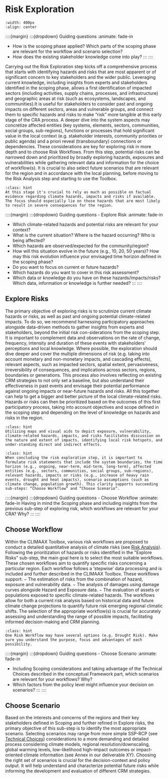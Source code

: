 Risk Exploration
=======================

```{figure} ../../images/framework/il_framework_ToolboxSteps_FigB_Risk_Exploration_ring.png
:width: 400px
:align: center
```

::::{margin}
:::{dropdown} Guiding questions
:animate: fade-in
- How is the scoping phase applied? Which parts of the scoping phase are relevant for the workflow and scenario selection?
- How does the existing stakeholder knowledge come into play?
:::
::::

Carrying out the Risk Exploration step kicks off a comprehensive process that starts with identifying hazards and risks that are most apparent or of significant concern to key stakeholders and the wider public. Leveraging current knowledge, including insights from experts and stakeholders identified in the scoping phase, allows a first identification of impacted sectors (including activities, supply chains, processes, and infrastructure) and geographic areas at risk (such as ecosystems, landscapes, and communities).It is useful for stakeholders to consider past and ongoing impacts on different sectors, areas and vulnerable groups, and connect them to specific hazards and risks to make “risk” more tangible at this early stage of the CRA process.
A deeper dive into the system aspects may concretize affected entities (key systems, elements, sectors, communities, social groups, sub-regions), functions or processes that hold significant value in the local context (e.g. stakeholder interests, community priorities or public agenda) and a priori reveal (transboundary) connections or dependencies. These considerations are key for exploring risk in more depth and to choose Risk Workflows.
From this step, potential risks can be narrowed down and prioritized by broadly exploring hazards, exposures and vulnerabilities while gathering relevant data and information for the choice of workflow(s). It is crucial to also select future scenarios that are relevant for the region and in accordance with the local planning, before moving to the Risk Analysis step and starting to use the Toolbox.


```{admonition} Tip
:class: hint
At this stage it's crucial to rely as much as possible on factual evidence regarding climate hazards, impacts and risks if available. The focus should especially lie on those hazards that are most likely to result in severe consequences for the region.
```


::::{margin}
:::{dropdown} Guiding questions - Explore Risk
:animate: fade-in
- Which climate-related hazards and potential risks are relevant for your context?
- What is the current situation? Where is the hazard occurring? Who is being affected?
- Which hazards are observed/expected for the community/region?
- How will this situation evolve in the future (e.g., 10, 20, 50 years)? How may this risk evolution influence your envisaged time horizon defined in the scoping phase?
- Do you want to focus on current or future hazards?
- Which hazards do you want to cover in this risk assessment?
- Which data or knowledge do you have on these hazards/impacts/risks? Which data, information or knowledge is further needed?
:::
::::


## Explore Risks
The primary objective of exploring risks is to scrutinize current climate hazards or risks, as well as past and ongoing potential climate-related impacts. To do so, we recommend harnessing participatory approaches alongside data-driven methods to gather insights from experts and stakeholders, beyond the initial risk con-siderations from the scoping step. It is important to complement data and observations on the rate of change, frequency, intensity and duration of these events with stakeholders' perceptions and local knowledge. Where possible, the exploration should dive deeper and cover the multiple dimensions of risk (e.g. taking into account monetary and non-monetary impacts, and cascading effects), relevant aspects, such as impacted sectors, spatial extent, pervasiveness, irreversibility of consequences, and implications across sectors, regions, boundaries or generations. This process also involves reflecting on existing CRM strategies to not only set a baseline, but also understand their effectiveness in past events and envisage their potential performance against ongoing impacts or near-future hazards and risks. All this together can help to get a bigger and better picture of the local climate-related risks.
Hazards or risks can then be prioritized based on the outcomes of this first participatory process, taking into account objectives and scope defined in the scoping step and depending on the level of knowledge on hazards and risks in the region.

```{admonition} Tip
:class: hint
Utilizing maps and visual aids to depict exposure, vulnerability, climate-related hazards, impacts, and risks facilitates discussion on the nature and extent of impacts, identifying local risk hotspots, and under-standing direct and indirect effects.
```

```{admonition} Tip
:class: hint
When concluding the risk exploration step, it is important to formulate risk statements that include the system boundaries, the time horizon (e.g., ongoing, near-term, mid-term, long-term), affected entities (e.g., sectors, communities, social groups, sub-regions), relevant hazards, impacts or risks (e.g., increase of heavy rain events, drought and heat impacts), scenario assumptions (such as climate change, population growth). This clarity supports succeeding sub-steps: “Choose Workflow” and “Choose Scenario”.
```

::::{margin}
:::{dropdown} Guiding questions - Choose Workflow
:animate: fade-in
Having in mind the Scoping phase and including insights from the previous sub-step of exploring risk, which workflows are relevant for your CRA? Why?
:::
::::

## Choose Workflow
Within the CLIMAAX Toolbox, various risk workflows are proposed to conduct a detailed quantitative analysis of climate risks (see [Risk Analysis](https://climaax.github.io/crabook-test/CRA_steps/analysis/workflows.html)). Following the prioritization of hazards or risks identified in the "Explore Risks" sub-step, the main goal here is to select the most suitable workflows. These chosen workflows aim to quantify specific risks concerning a particular region. Each workflow follows a ‘stepwise’ data processing and is included and further described in the CLIMAAX Toolbox. These workflows support:
− The estimation of risks from the combination of hazard, exposure and vulnerability data.
− The analysis of damages using damage curves alongside Hazard and Exposure data.
− The evaluation of assets or populations exposed to specific climate-related hazards.
The workflows allow for both a current risk analysis based on historical data and future climate change projections to quantify future risk emerging regional climatic shifts. The selection of the appropriate workflow(s) is crucial for accurately assessing and understanding the range of possible impacts, facilitating informed decision-making and CRM planning.

```{admonition} Tip
:class: hint
One Risk Workflow may have several options (e.g. Drought Risk). Make sure you understand the purpose, focus and advantages of each possibility.
```

::::{margin}
:::{dropdown} Guiding questions - Choose Scenario
:animate: fade-in
- Including Scoping considerations and taking advantage of the Technical Choices described in the conceptual Framework part, which scenarios are relevant for your workflows? Why?
- Which factors from the policy level might influence your decision on scenarios?
:::
::::


## Choose Scenario
Based on the interests and concerns of the regions and their key stakeholders defined in Scoping and further refined in Explore risks, the primary objective of this sub-step is to identify the most appropriate scenario. Selecting scenarios may range from more simple SSP-RCP (see [Technical Choices](https://climaax.github.io/crabook-test/CRA_steps/beforeyoustart.html#)) considerations to a more demanding and detailed process considering climate models, regional resolution/downscaling, global warming levels, low-likelihood high-impact outcomes or impact-oriented climate information (see Annex in our deliverable XY).
Choosing the right set of scenarios is crucial for the decision-context and policy output. It will help understand and characterize potential future risks while informing the development and evaluation of different CRM strategies.
